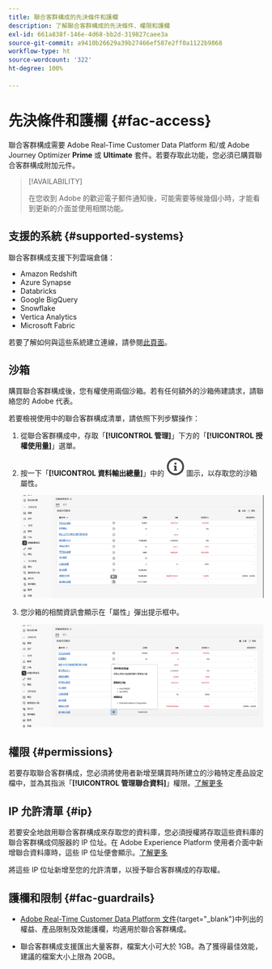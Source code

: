 ```yaml
---
title: 聯合客群構成的先決條件和護欄
description: 了解聯合客群構成的先決條件、權限和護欄
exl-id: 661a838f-146e-4d68-bb2d-319827caee3a
source-git-commit: a9410b26629a39b27466ef587e2ff0a1122b9868
workflow-type: ht
source-wordcount: '322'
ht-degree: 100%

---
```


# 先決條件和護欄 {#fac-access}

聯合客群構成需要 Adobe Real-Time Customer Data Platform 和/或 Adobe Journey Optimizer **Prime** 或 **Ultimate** 套件。若要存取此功能，您必須已購買聯合客群構成附加元件。

>[!AVAILABILITY]
>
>在您收到 Adobe 的歡迎電子郵件通知後，可能需要等候幾個小時，才能看到更新的介面並使用相關功能。

## 支援的系統 {#supported-systems}

聯合客群構成支援下列雲端倉儲：

* Amazon Redshift
* Azure Synapse
* Databricks
* Google BigQuery
* Snowflake
* Vertica Analytics
* Microsoft Fabric

若要了解如何與這些系統建立連線，請參閱[此頁面](../connections/connections.md)。

## 沙箱

購買聯合客群構成後，您有權使用兩個沙箱。若有任何額外的沙箱佈建請求，請聯絡您的 Adobe 代表。

若要檢視使用中的聯合客群構成清單，請依照下列步驟操作：

1. 從聯合客群構成中，存取「**[!UICONTROL 管理]**」下方的「**[!UICONTROL 授權使用量]**」選單。

1. 按一下「**[!UICONTROL 資料輸出總量]**」中的 ![](assets/do-not-localize/Smock_InfoOutline_18_N.svg) 圖示，以存取您的沙箱屬性。

   ![](assets/sandbox_1.png)

1. 您沙箱的相關資訊會顯示在「屬性」彈出提示框中。

   ![](assets/sandbox_2.png)

## 權限 {#permissions}

若要存取聯合客群構成，您必須將使用者新增至購買時所建立的沙箱特定產品設定檔中，並為其指派「**[!UICONTROL 管理聯合資料]**」權限。[了解更多](/help/governance-privacy-security/access-control.md)

## IP 允許清單 {#ip}

若要安全地啟用聯合客群構成來存取您的資料庫，您必須授權將存取這些資料庫的聯合客群構成伺服器的 IP 位址。在 Adobe Experience Platform 使用者介面中新增聯合資料庫時，這些 IP 位址便會顯示。[了解更多](../connections/connections.md)

將這些 IP 位址新增至您的允許清單，以授予聯合客群構成的存取權。

## 護欄和限制 {#fac-guardrails}

* [Adobe Real-Time Customer Data Platform 文件](https://experienceleague.adobe.com/zh-hant/docs/experience-platform/profile/guardrails){target="_blank"}中列出的權益、產品限制及效能護欄，均適用於聯合客群構成。

* 聯合客群構成支援匯出大量客群，檔案大小可大於 1GB。為了獲得最佳效能，建議的檔案大小上限為 20GB。
